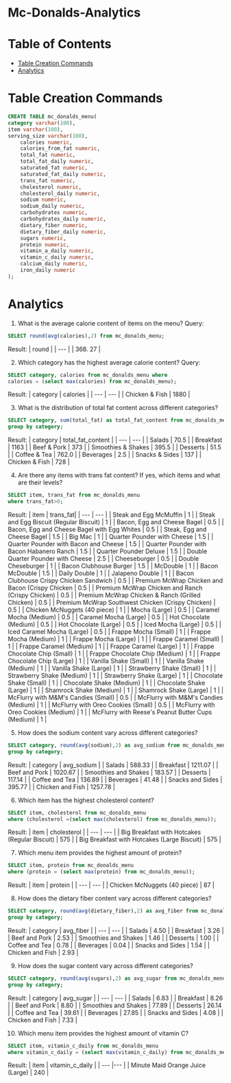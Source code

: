 # Mc-Donalds-Analytics

# Table of Contents
- [Table Creation Commands](#table-creation-commands)
- [Analytics](#analytics)

# Table Creation Commands
````sql
CREATE TABLE mc_donalds_menu(
category varchar(100),
item varchar(100),
serving_size varchar(100),
	calories numeric,
	calories_from_fat numeric, 
	total_fat numeric,
	total_fat_daily numeric,
	saturated_fat numeric, 
	saturated_fat_daily numeric,
	trans_fat numeric,
	cholesterol numeric,
	cholesterol_daily numeric,
	sodium numeric,
	sodium_daily numeric,
	carbohydrates numeric,
	carbohydrates_daily numeric,
	dietary_fiber numeric,
	dietary_fiber_daily numeric,
	sugars numeric,
	protein numeric,
	vitamin_a_daily numeric,
	vitamin_c_daily numeric,
	calcium_daily numeric,
	iron_daily numeric
);

````

# Analytics

1. What is the average calorie content of items on the menu?
Query: 
````sql
SELECT round(avg(calories),2) from mc_donalds_menu;
````
Result:
| round | 
| --- |
| 368. 27 | 

2. Which category has the highest average calorie content?
Query:
````sql
SELECT category, calories from mc_donalds_menu where 
calories = (select max(calories) from mc_donalds_menu);
````
Result:
| category | calories |
| --- | --- |
| Chicken & Fish | 1880 |

3. What is the distribution of total fat content across different categories?
````sql
SELECT category, sum(total_fat) as total_fat_content from mc_donalds_menu 
group by category;
````
Result:
| category | total_fat_content |
| --- | --- |
| Salads | 70.5 |
| Breakfast | 1163 |
| Beef & Pork | 373 |
| Smoothies & Shakes | 395.5 |
| Desserts | 51.5 |
| Coffee & Tea | 762.0 |
| Beverages | 2.5 |
| Snacks & Sides | 137 |
| Chicken & Fish | 728 |

4. Are there any items with trans fat content? If yes, which items and what are their levels?
````sql
SELECT item, trans_fat from mc_donalds_menu
where trans_fat>0;
````
Result:
| item | trans_fat|
| --- | --- |
| Steak and Egg McMuffin | 1 |
| Steak and Egg Biscuit (Regular Biscuit) | 1 |
| Bacon, Egg and Cheese Bagel | 0.5 | 
| Bacon, Egg and Cheese Bagel with Egg Whites | 0.5 |
| Steak, Egg and Cheese Bagel | 1.5 |
| Big Mac | 1 |
| Quarter Pounder with Cheese | 1.5 |
| Quarter Pounder with Bacon and Cheese | 1.5 |
| Quarter Pounder with Bacon Habanero Ranch | 1.5 |
| Quarter Pounder Deluxe | 1.5 | 
| Double Quarter Pounder with Cheese | 2.5 |
| Cheeseburger | 0.5 |
| Double Cheseburger | 1 |
| Bacon Clubhouse Burger | 1.5 |
| McDouble | 1 |
| Bacon McDouble | 1.5 |
| Daily Double | 1 |
| Jalapeno Double | 1 |
| Bacon Clubhouse Crispy Chicken Sandwich | 0.5 |
| Premium McWrap Chicken and Bacon (Crispy Chicken | 0.5 | 
| Premium McWrap Chicken and Ranch (Crispy Chicken) | 0.5 |
| Premium McWrap Chicken & Ranch (Grilled Chicken) | 0.5 |
| Premium McWrap Southwest Chicken (Crispy Chicken) | 0.5 | 
| Chicken McNuggets (40 piece) | 1 |
| Mocha (Large) | 0.5 |
| Caramel Mocha (Medium) | 0.5 |
| Caramel Mocha (Large) | 0.5 |
| Hot Chocolate (Medium) | 0.5 |
| Hot Chocolate (Large) | 0.5 |
| Iced Mocha (Large) | 0.5 |
| Iced Caramel Mocha (Large) | 0.5 |
| Frappe Mocha (Small) | 1 |
| Frappe Mocha (Medium) | 1 |
| Frappe Mocha (Large) | 1 |
| Frappe Caramel (Small) | 1 |
| Frappe Caramel (Medium) | 1 |
| Frappe Caramel (Large) | 1 |
| Frappe Chocolate Chip (Small) | 1 |
| Frappe Chocolate Chip (Medium) | 1 |
| Frappe Chocolate Chip (Large) | 1 |
| Vanilla Shake (Small) | 1 |
| Vanilla Shake (Medium) | 1 |
| Vanilla Shake (Large) | 1 |
| Strawberry Shake (Small) | 1 |
| Strawberry Shake (Medium) | 1 |
| Strawberry Shake (Large) | 1 |
| Chocolate Shake (Small) | 1 |
| Chocolate Shake (Medium) | 1 |
| Chocolate Shake (Large) | 1 |
| Shamrock Shake (Medium) | 1 |
| Shamrock Shake (Large) | 1 |
| McFlurry with M&M's Candies (Small) | 0.5 |
| McFlurry with M&M's Candies (Medium) | 1 |
| McFlurry with Oreo Cookies (Small) | 0.5 |
| McFlurry with Oreo Cookies (Medium) | 1 |
| McFlurry with Reese's Peanut Butter Cups (Medium) | 1 | 

5. How does the sodium content vary across different categories?
````sql
SELECT category, round(avg(sodium),2) as avg_sodium from mc_donalds_menu
group by category;
````
Result:
| category | avg_sodium |
| Salads | 588.33 |
| Breakfast | 1211.07 |
| Beef and Pork | 1020.67 |
| Smoothies and Shakes | 183.57 |
| Desserts | 117.14 |
| Coffee and Tea | 136.89 |
| Beverages | 41.48 |
| Snacks and Sides | 395.77 |
| Chicken and Fish | 1257.78 |

6. Which item has the highest cholesterol content?
````sql
SELECT item, cholesterol from mc_donalds_menu 
where (cholesterol =(select max(cholesterol) from mc_donalds_menu));
````
Result:
| item | cholesterol |
| --- | --- |
| Big Breakfast with Hotcakes (Regular Biscuit) | 575 |
| Big Breakfast with Hotcakes (Large Biscuit) | 575 |

7. Which menu item provides the highest amount of protein?
````sql
SELECT item, protein from mc_donalds_menu 
where (protein = (select max(protein) from mc_donalds_menu));
````
Result:
| item | protein |
| --- | --- |
| Chicken McNuggets (40 piece) | 87 |

8. How does the dietary fiber content vary across different categories?
````sql
SELECT category, round(avg(dietary_fiber),2) as avg_fiber from mc_donalds_menu 
group by category;
````
Result:
| category | avg_fiber |
| --- | --- |
| Salads | 4.50 |
| Breakfast | 3.26 |
| Beef and Pork | 2.53 |
| Smoothies and Shakes | 1.46 |
| Desserts | 1.00 |
| Coffee and Tea | 0.78 |
| Beverages | 0.04 |
| Snacks and Sides | 1.54 |
| Chicken and Fish | 2.93 |

9. How does the sugar content vary across different categories?
````sql
SELECT category, round(avg(sugars),2) as avg_sugar from mc_donalds_menu
group by category;
````
Result:
| category | avg_sugar |
| --- | --- |
| Salads | 6.83 |
| Breakfast | 8.26 |
| Beef and Pork | 8.80 |
| Smoothies and Shakes | 77.89 |
| Desserts | 26.14 |
| Coffee and Tea | 39.61 |
| Beverages | 27.85 |
| Snacks and Sides | 4.08 |
| Chicken and Fish | 7.33 |

10. Which menu item provides the highest amount of vitamin C?
````sql
SELECT item, vitamin_c_daily from mc_donalds_menu
where vitamin_c_daily = (select max(vitamin_c_daily) from mc_donalds_menu);
````
Result:
| item | vitamin_c_daily |
| --- |--- |
| Minute Maid Orange Juice (Large) | 240 |


